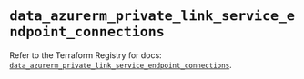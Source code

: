 # `data_azurerm_private_link_service_endpoint_connections`

Refer to the Terraform Registry for docs: [`data_azurerm_private_link_service_endpoint_connections`](https://registry.terraform.io/providers/hashicorp/azurerm/4.5.0/docs/data-sources/private_link_service_endpoint_connections).

